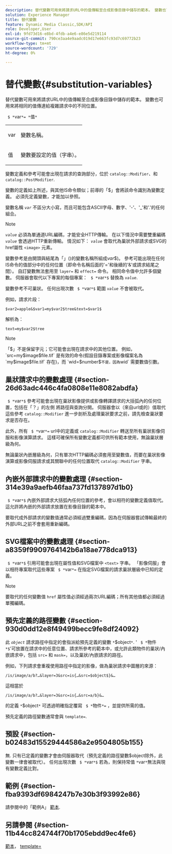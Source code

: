 ```yaml
---
description: 替代變數可用來將請求URL中的值傳輸至合成影像目錄中儲存的範本。 變數也可用來將相同的值傳達給複雜請求中的不同位置。
solution: Experience Manager
title: 替代變數
feature: Dynamic Media Classic,SDK/API
role: Developer,User
exl-id: 9fd73d16-e8bd-4fdb-a4e6-e86e5d219114
source-git-commit: 790ce3aa4e9aadc019d17e663fc93d7c69772b23
workflow-type: tm+mt
source-wordcount: '729'
ht-degree: 0%

---
```


# 替代變數{#substitution-variables}

替代變數可用來將請求URL中的值傳輸至合成影像目錄中儲存的範本。 變數也可用來將相同的值傳達給複雜請求中的不同位置。

` $ *`var`*= *`值`*`

<table id="simpletable_EFEC66C23CE949EFACDC415A954DF323"> 
 <tr class="strow"> 
  <td class="stentry"> <p> <span class="codeph"> <span class="varname"> var </span> </span> </p> </td> 
  <td class="stentry"> <p>變數名稱。 </p> </td> 
 </tr> 
 <tr class="strow"> 
  <td class="stentry"> <p> <span class="codeph"> <span class="varname"> 值 </span> </span> </p> </td> 
  <td class="stentry"> <p>變數要設定的值（字串）。 </p> </td> 
 </tr> 
</table>

變數定義和參考可能會出現在請求的查詢部分，位於 `catalog::Modifier`、和 `catalog::PostModifier`.

變數的定義如上所述，與其他IS命令類似；前導的「$」會將該命令識別為變數定義。 必須先定義變數，才能加以參照。

變數名稱 *`var`* 不區分大小寫，而且可能包含ASCII字母、數字、&#39;-&#39;、&#39;_&#39;和&#39;.&#39;的任何組合。

>[!NOTE]
>
>*`value`* 必須為單通道URL編碼，才能安全HTTP傳輸。 在以下情況中需要雙重編碼 *`value`* 會透過HTTP重新傳輸。 情況如下： *`value`* 會取代為巢狀外部請求或SVG的href屬性 `<image>` 元素。

變數參考是由開頭與結尾為「$」($)的變數名稱所組成&#x200B;*var*$)。 參考可能出現在任何IS命令的值部分中的任何位置（即命令名稱后面的&#39;=&#39;和後續的&#39;&amp;&#39;或請求結尾之間）。 自訂變數無法套用至 `layer=` 和 `effect=` 命令。 相同命令值中允許多個變數。 伺服器會取代以下專案的每個專案： ` $ *`var`*$` 替換為 *`value`*.

變數參考不可巢狀。 任何出現次數 ` $ *`var`*$` 範圍 *`value`* 不會被取代。

例如，請求片段：

`$var2=apple&$var1=my$var2$tree&text=$var1$`

解析為：

`text=my$var2$tree`

>[!NOTE]
>
>「$」不是保留字元；它可能會出現在請求中的其他位置。 例如， `src=my$image$file.tif` 是有效的命令(假設目錄專案或影像檔案名為 `my$image$file.tif` 存在)，而 `wid=$number$` 不是，因為 `wid` 需要數值引數。

## 巢狀請求中的變數處理 {#section-26d63adc446c4fa0808e11e8082abdfa}

` $ *`var`*$` 參考可能會出現在巢狀影像提供或影像轉譯請求的大括弧內的任何位置，包括在「？」的左側 將路徑與查詢分開。 伺服器會以（來自url或的）值取代這些參考 `catalog::Modifier` 進一步剖析及處理巢狀要求之前，請先檢查巢狀要求是否存在。

此外，所有 ` $ *`var`*=` url中的定義或 `catalog::Modifier` 轉送至所有巢狀影像伺服和影像演算請求。 這樣可確保所有變數定義都可供所有範本使用，無論巢狀層級為何。

無論巢狀內嵌層級為何，只有單次HTTP編碼必須套用至變數值，而要在巢狀影像演算或影像伺服請求或其關聯中的任何位置取代 `catalog::Modifier` 字串。

## 內嵌外部請求中的變數處理 {#section-314e39a9aefb46faa737fd137897d1b0}

` $ *`var`*$` 內嵌外部請求大括弧內任何位置的參考，會以相符的變數定義值取代。 這允許將內嵌的外部請求放置在影像目錄的範本中。

要取代成外部請求的變數值通常必須經過雙重編碼，因為在伺服器嘗試傳輸最終的外部URL之前不會套用重新編碼。

## SVG檔案中的變數處理 {#section-a8359f9909764142b6a18ae778dca913}

` $ *`var`*$` 引用可能會出現在屬性值和SVG檔案中 `<text>` 字串。 「影像伺服」會以相符專案取代這些專案 ` $ *`var`*=` 在指定SVG檔案的請求巢狀層級中已知的定義。

>[!NOTE]
>
>要取代的任何變數值 `href` 屬性值必須經過兩次URL編碼；所有其他值都必須經過單獨編碼。

## 預先定義的路徑變數 {#section-930d0dd12e8f49499becc9fe8df24092}

此 *`object`* 請求路徑中指定的會指派給預先定義的變數 `*`$object`*`. &#39; ` $ *`物件`*$`&#39;可放置在請求中的任意位置、請求所參考的範本中，或允許此類物件的巢狀/內嵌請求中，包括 `src=` 和 `mask=`，以及巢狀/內嵌請求的路徑。

例如，下列請求會重複使用路徑中指定的影像，做為巢狀請求中圖層的來源：

`/is/image/a/b?…&layer=3&src=is{…&src=$object$}&…`

這相當於

`/is/image/a/b?…&layer=3&src=is{…&src=a/b}&…`

的定義 `*`$object`*` 可透過明確指定覆寫 ` $ *`物件`*=` ，並提供所需的值。

預先定義的路徑變數通常會與 `template=`.

## 預設 {#section-b02483d15529444586a2e9504805b155}

無. 只有已定義的變數才會由伺服器取代（預先定義的路徑變數$object除外，此變數一律會被取代）。 任何出現次數 ` $ *`var`*$` 若為，則保持常值 `*`var`*`無法與現有變數定義比對。

## 範例 {#section-fba9393df6984247b7e30b3f93992e86}

請參閱中的「範例A」 [範本](../../../../../is-api/http-ref/image-serving-api-ref/c-http-protocol-reference/c-templates/c-templates.md#concept-3cd2d2adae0e41b2979b9640244d4d3e).

## 另請參閱 {#section-11b44cc824744f70b1705ebdd9ec4fe6}

[範本](../../../../../is-api/http-ref/image-serving-api-ref/c-http-protocol-reference/c-templates/c-templates.md#concept-3cd2d2adae0e41b2979b9640244d4d3e)， [template=](../../../../../is-api/http-ref/image-serving-api-ref/c-http-protocol-reference/c-command-reference/r-template.md#reference-3beccaa462a64bf0ba867e5c8fd0bd14)
